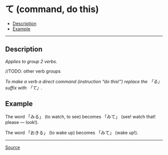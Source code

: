 # て (command, do this)

[source]: https://www.youtube.com/watch?v=jL62m0XLgsU

- [Description](#description)
- [Example](#example)

---

## Description

*Applies to group 2 verbs.*

//TODO: other verb groups

*To make a verb a direct command (instruction “do this!”) replace the 「る」 suffix with 「て」.*

## Example

The word 「みる」 (to watch, to see) becomes 「みて」 (see! watch that!　please — look!).

The word 「おきる」 (to wake up) becomes 「みて」 (wake up!).

---

[Source][source]
